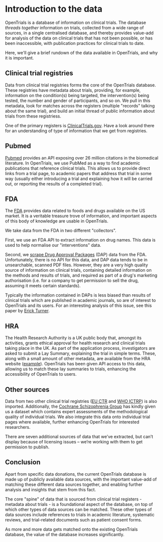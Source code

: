 # Introduction to the data

OpenTrials is a database of information on clinical trials. The database *threads together* information on trials, collected from a wide range of sources, in a single centralised database, and thereby provides value-add for analysis of the data on clinical trials that has not been possible, or has been inaccessible, with publication practices for clinical trials to date.

Here, we'll give a brief rundown of the data available in OpenTrials, and why it is important.

## Clinical trial registries

Data from clinical trial registries forms the core of the OpenTrials database. These registries have metadata about trials, providing, for example, information on the condition(s) being targeted, the intervention(s) being tested, the number and gender of participants, and so on. We pull in this metadata, look for matches across the registers (multiple "records" talking about the same trial), and build an initial thread of public information about trials from these registriess.

One of the primary registers is [ClinicalTrials.gov](https://clinicaltrials.gov). Have a look around there for an understanding of type of information that we get from registries.

## Pubmed

[Pubmed](http://www.ncbi.nlm.nih.gov/pubmed) provides an API exposing over 26 million citations in the biomedical literature. In OpenTrials, we use PubMed as a way to find academic publications that reference clinical trials. This allows us to provide direct links from a trial page, to academic papers that address that trial in some way (usually either introducing a trial and explaining how it will be carried out, or reporting the results of a completed trial).

## FDA

The [FDA](http://www.fda.gov) provides data related to foods and drugs available on the US market. It is a veritable treasure trove of information, and important aspects of this body of knowledge are usable in OpenTrials.

We take data from the FDA in two different "collectors".

First, we use an FDA API to extract information on drug names. This data is used to help normalise our "interventions" data.

Second, we [scrape Drug Approval Packages](http://opentrials.net/2016/08/10/opentrialsfda-unlocking-the-trove-of-clinical-trial-data-in-drugsfda/) (DAP) data from the FDA. Unfortunately, there is no API for this data, and DAP data tends to be in unsearchable, scanned PDF files. However, they are a very high quality source of information on clinical trials, containing detailed information on the methods and results of trials, and required as part of a drug's marketing authorisation (i.e. for a company to get permission to sell the drug, assuming it meets certain standards).

Typically the information contained in DAPs is less biased than results of clinical trials which are published in academic journals, so are of interest to OpenTrials and its users. For an interesting analysis of this issue, see this paper by [Erick Turner](http://www.nejm.org/doi/full/10.1056/NEJMsa065779).

## HRA

The Health Research Authority is a UK public body that, amongst its activities, grants ethical approval for health research and clinical trials taking place in the UK. As part of the application process, investigators are asked to submit a Lay Summary, explaining the trial in simple terms. These, along with a small amount of other metadata, are available from the HRA website ([example](http://www.hra.nhs.uk/news/research-summaries/a-study-in-moderate-to-severe-active-crohns-disease/)). OpenTrials has been given API access to this data, allowing us to match these lay summaries to trials, enhancing the accessibility of OpenTrials to users.

## Other sources

Data from two other clinical trial registries ([EU CTR](https://www.clinicaltrialsregister.eu) and [WHO ICTRP](http://www.who.int/ictrp)) is also imported. Additionally, the [Cochrane Schizophrenia Group](http://schizophrenia.cochrane.org/) has kindly given us a dataset which contains expert assessments of the methodological quality of individual trials. We also integrate this data onto individual trial pages where available, further enhancing OpenTrials for interested researchers.

There are seven additional sources of data that we’ve extracted, but can’t display because of licensing issues – we’re working with them to get permission to publish.

## Conclusion

Apart from specific data donations, the current OpenTrials database is made up of publicly available data sources, with the important value-add of matching these different data sources together, and enabling further analysis and insights that stem from this fact.

The core "spine" of data that is sourced from clinical trial registers - metadata about trials - is a foundational aspect of the database, on top of which other types of data sources can be matched. These other types of data sources include references to trials in academic literature, systematic reviews, and trial-related documents such as patient consent forms.

As more and more data gets matched onto the existing OpenTrials database, the value of the database increases significantly.
